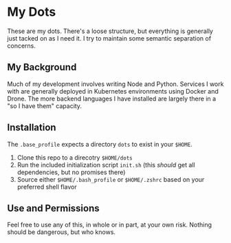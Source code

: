 # My Dots

These are my dots.
There's a loose structure,
but everything is generally just tacked on as I need it.
I try to maintain some semantic separation of concerns.

## My Background

Much of my development involves writing Node and Python.
Services I work with are generally deployed in Kubernetes environments using Docker and Drone.
The more backend languages I have installed are largely there in a "so I have them" capacity.

## Installation

The `.base_profile` expects a directory `dots` to exist in your `$HOME`.
1. Clone this repo to a direcotry `$HOME/dots`
1. Run the included initialization script `init.sh` 
(this *should* get all dependencies, but no promises there)
1. Source either `$HOME/.bash_profile` or `$HOME/.zshrc` based on your preferred shell flavor

## Use and Permissions

Feel free to use any of this,
in whole or in part,
at your own risk.
Nothing should be dangerous,
but who knows.

